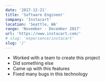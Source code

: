```yaml
---
date: '2017-12-21'
title: 'Software Engineer'
company: 'Instacart'
location: 'Seattle, WA'
range: 'November - December 2017'
url: 'https://www.instacart.com/'
# slug: 'experience/instacart'
slug: '/'
---
```


- Worked with a team to create this project
- Did something else
- Came up with this features
- Fixed many bugs in this technology
